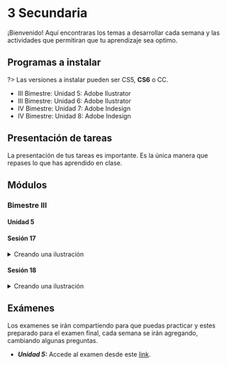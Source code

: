 # 3 Secundaria

¡Bienvenido! Aquí encontraras los temas a desarrollar cada semana y las actividades que permitiran que tu aprendizaje sea optimo.

## Programas a instalar

?> Las versiones a instalar pueden ser CS5, **CS6** o CC.

- III Bimestre: Unidad 5: Adobe Ilustrator
- III Bimestre: Unidad 6: Adobe Ilustrator
- IV Bimestre: Unidad 7: Adobe Indesign
- IV Bimestre: Unidad 8: Adobe Indesign

## Presentación de tareas

La presentación de tus tareas es importante. Es la única manera que repases lo que has aprendido en clase.

## Módulos

### Bimestre III

#### Unidad 5

#### Sesión 17
<details>
<summary>Creando una ilustración</summary>

En la primera parte de este bimestre verás las características Ilustrator y como empezar a ilustrar rápidamente, recuerda practicar y realizar el examen adjunto para que estes preparado.

**Material de estudio:**

?> Recursos: [Enlace](https://1drv.ms/u/s!AqqTiyJZHGaLgfMhaKz6SeHv2Xqvmg?e=IqRK9E "Enlace")

1. Ve al enlace de los recursos y descarga las dos imágenes.
2. Coloca las dos imágenes en ilustrator (en capas distintas).
3. Crea una nueva capa(Trazado) y empieza la herramienta pincel(B) a trazar los bordes, usando el dibujo o modelo final como base del calco.
4. Con la herramienta cuentagotas(I) selecciona los colores de la imagen de muestra y guardalos en el panel muestras.
5. Crea otra capa(Relleno) y empieza a pintar las areas con la herramienta Pincel de manchas(Shift + B).
</details>

#### Sesión 18
<details>
<summary>Creando una ilustración</summary>

En la primera parte de este bimestre verás las características Ilustrator y como empezar a ilustrar rápidamente, recuerda practicar y realizar el examen adjunto para que estes preparado.

**Material de estudio:**

?> Recursos: [Enlace](https://1drv.ms/u/s!AqqTiyJZHGaLgfMhaKz6SeHv2Xqvmg?e=IqRK9E "Enlace")

1. Ve al enlace de los recursos y descarga las dos imágenes.
2. Coloca las dos imágenes en ilustrator (en capas distintas).
3. Crea una nueva capa(Trazado) y empieza la herramienta pincel(B) a trazar los bordes, usando el dibujo o modelo final como base del calco.
4. Con la herramienta cuentagotas(I) selecciona los colores de la imagen de muestra y guardalos en el panel muestras.
5. Crea otra capa(Relleno) y empieza a pintar las areas con la herramienta Pincel de manchas(Shift + B).
</details>



## Exámenes

Los examenes se irán compartiendo para que puedas practicar y estes preparado para el examen final, cada semana se irán agregando, cambiando algunas preguntas.

- ***Unidad 5:*** Accede al examen desde este [link](https://forms.gle/3EQskdjQMcPQdWUw6 "Examen Unidad 5").








